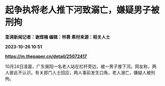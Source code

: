 # 起争执将老人推下河致溺亡，嫌疑男子被刑拘
**澎湃新闻记者：谢煜楠 编辑：林蓉 素材来源：相关人士**

**2023-10-26 10:51**

**https://m.thepaper.cn/detail/25072417**

10月24日凌晨，广东揭阳一名老人站在栏杆旁边，被一男子推下河。网友称，两人彼此不认识。有关部门人士回应，两人事前发生口角，老人溺亡，嫌疑人被刑拘。